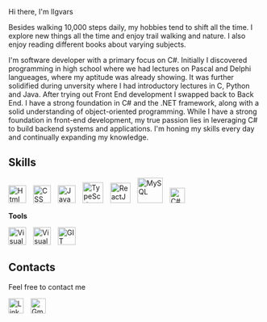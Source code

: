 Hi there, I'm Ilgvars

Besides walking 10,000 steps daily, my hobbies tend to shift all the time. I explore new things all the time and enjoy trail walking and nature. I also enjoy reading different books about varying subjects.

I'm software developer with a primary focus on C#. Initially I discovered programming in high school where we had lectures on Pascal and Delphi langueages, where my aptitude was already showing. It was further solidified during unversity where I had introductory lectures in C, Python and Java. After trying out Front End development I swapped back to Back End. I have a strong foundation in C# and the .NET framework, along with a solid understanding of object-oriented programming. While I have a strong foundation in front-end development, my true passion lies in leveraging C# to build backend systems and applications. I'm honing my skills every day and continually expanding my knowledge.

##  Skills

<img src="https://cdn.worldvectorlogo.com/logos/html-1.svg" width="35" alt="Html 5" />&ensp;&ensp;<img src="https://cdn.worldvectorlogo.com/logos/css-3.svg" width="35" alt="CSS" />&ensp;&ensp;<img src="https://cdn.worldvectorlogo.com/logos/javascript-1.svg" width="35" alt="JavaScript" />&ensp;&ensp;<img src="https://cdn.worldvectorlogo.com/logos/typescript.svg" width="41" alt="TypeScript" />&ensp;&ensp;<img src="https://cdn.worldvectorlogo.com/logos/react-2.svg" width="40" alt="ReactJS" />&ensp;&ensp;<img src="https://cdn.worldvectorlogo.com/logos/mysql-logo.svg" width="50" alt="MySQL" />&ensp;&ensp;<img src="https://cdn.worldvectorlogo.com/logos/c--4.svg" width="30" alt="C#" />

**Tools**

<img src="https://cdn.worldvectorlogo.com/logos/visual-studio-code-1.svg" width="35" alt="Visual Studio Code" />&ensp;&ensp;<img src="https://cdn.worldvectorlogo.com/logos/visual-studio-2013.svg" width="35" alt="Visual Studio" />&ensp;&ensp;<img src="https://cdn.worldvectorlogo.com/logos/git-icon.svg" width="35" alt="GIT" />&ensp;&ensp;

## Contacts

Feel free to contact me

<a href="https://www.linkedin.com/in/ilgvars-elksnis-622a6a298/"><img src="https://cdn.worldvectorlogo.com/logos/linkedin-icon.svg" width="30" alt="Linked In" /></a>&ensp;&ensp;<a href="mailto:elksnisilgvars@gmail.com"><img src="https://cdn.worldvectorlogo.com/logos/gmail-icon-1.svg" width="30" alt="Gmail Icon In" />
